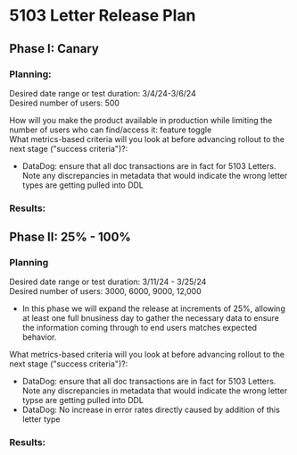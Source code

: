 # 5103 Letter Release Plan 
## Phase I: Canary 
### Planning: 
Desired date range or test duration: 3/4/24-3/6/24  
Desired number of users: 500  

How will you make the product available in production while limiting the number of users who can find/access it: feature toggle  
What metrics-based criteria will you look at before advancing rollout to the next stage ("success criteria")?:  
- DataDog: ensure that all doc transactions are in fact for 5103 Letters. Note any discrepancies in metadata that would indicate the wrong letter types are getting pulled into DDL    


### Results:  



## Phase II: 25% - 100%
### Planning 
Desired date range or test duration: 3/11/24 - 3/25/24  
Desired number of users: 3000, 6000, 9000, 12,000
- In this phase we will expand the release at increments of 25%, allowing at least one full bnusiness day to gather the necessary data to ensure the information coming through to end users matches expected behavior.

What metrics-based criteria will you look at before advancing rollout to the next stage ("success criteria")?:  
- DataDog: ensure that all doc transactions are in fact for 5103 Letters. Note any discrepancies in metadata that would indicate the wrong letter typse are getting pulled into DDL
- DataDog: No increase in error rates directly caused by addition of this letter type

### Results:

